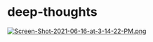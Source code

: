 # deep-thoughts


[![Screen-Shot-2021-06-16-at-3-14-22-PM.png](https://i.postimg.cc/HLbD1XDH/Screen-Shot-2021-06-16-at-3-14-22-PM.png)](https://postimg.cc/Jy7dbyzd)
